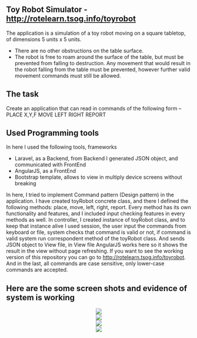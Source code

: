 ## Toy Robot Simulator - <a href="http://rotelearn.tsog.info/toyrobot" target="_blank">http://rotelearn.tsog.info/toyrobot</a>

The application is a simulation of a toy robot moving on a square tabletop, of dimensions 5 units x 5 units.
- There are no other obstructions on the table surface.
- The robot is free to roam around the surface of the table, but must be prevented from falling to destruction. Any movement that would result in the robot falling from the table must be prevented, however further valid movement commands must still be allowed.

## The task
Create an application that can read in commands of the following form – PLACE X,Y,F MOVE LEFT RIGHT REPORT


## Used Programming tools

In here I used the following tools, frameworks
- Laravel, as a Backend, from Backend I generated JSON object, and communicated with FrontEnd
- AngularJS, as a FrontEnd
- Bootstrap template, allows to view in multiply device screens without breaking

In here, I tried to implement Command pattern (Design pattern) in the application. I have created toyRobot concrete class, and there I defined the following methods: place, move, left, right, report. Every method has its own functionality and features, and I included input checking features in every methods as well. In controller, I created instance of toyRobot class, and to keep that instance alive I used session, the user input the commands from keyboard or file, system checks that command is valid or not, if command is valid system run correspondent method of the toyRobot class. And sends JSON object to View file, in View file AngularJS works here so it shows the result in the view without page refreshing. If you want to see the working version of this repository you can go to <a href="http://rotelearn.tsog.info/toyrobot" target="_blank">http://rotelearn.tsog.info/toyrobot</a>. And in the last, all commands are case sensitive, only lower-case commands are accepted.   

## Here are the some screen shots and evidence of system is working 
<p align="center">
<img src="http://rotelearn.tsog.info/txtfiles/1.png"><br>
<img src="http://rotelearn.tsog.info/txtfiles/2.png"><br>
<img src="http://rotelearn.tsog.info/txtfiles/3.png"><br>
<img src="http://rotelearn.tsog.info/txtfiles/4.png"><br>
</p>
